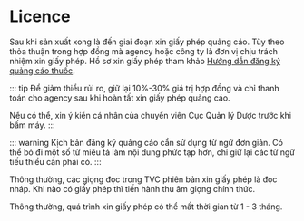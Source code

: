 # Licence
Sau khi sản xuất xong là đến giai đoạn xin giấy phép quảng cáo.
Tùy theo thỏa thuận trong hợp đồng mà agency hoặc công ty là đơn vị chịu trách nhiệm xin giấy phép. Hồ sơ xin giấy phép tham khảo [Hướng dẫn đăng ký quảng cáo thuốc](../medicine-application.md).

::: tip
Để giảm thiểu rủi ro, giữ lại 10%-30% giá trị hợp đồng và chỉ thanh toán cho agency sau khi hoàn tất xin giấy phép quảng cáo.

Nếu có thể, xin ý kiến cá nhân của chuyển viên Cục Quản lý Dược trước khi bấm máy.
:::

::: warning
Kịch bản đăng ký quảng cáo cần sử dụng từ ngữ đơn giản. Có thể bỏ đi một số từ miêu tả làm nội dung phức tạp hơn, chỉ giữ lại các từ ngữ tiếu thiểu cần phải có.
:::

Thông thường, các giọng đọc trong TVC phiên bản xin giấy phép là đọc nháp. Khi nào có giấy phép thì tiến hành thu âm giọng chính thức.

Thông thường, quá trình xin giấy phép có thể mất thời gian từ 1 - 3 tháng.